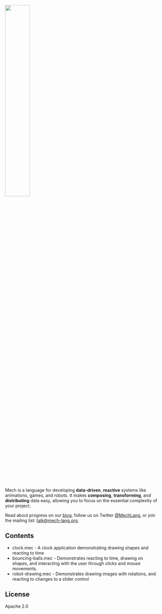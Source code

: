 <img width="40%" height="40%" src="https://mech-lang.org/img/logo.png">

Mech is a language for developing **data-driven**, **reactive** systems like animations, games, and robots. It makes **composing**, **transforming**, and **distributing** data easy, allowing you to focus on the essential complexity of your project. 

Read about progress on our [blog](https://mech-lang.org/blog/), follow us on Twitter [@MechLang](https://twitter.com/MechLang), or join the mailing list: [talk@mech-lang.org](https://mech-lang.org/page/community/).

## Contents

- clock.mec - A clock application demonstrating drawing shapes and reacting to time
- bouncing-balls.mec - Demonstrates reacting to time, drawing on shapes, and interacting with the user through clicks and mouse movements.
- robot-drawing.mec - Demonstrates drawing images with rotations, and reacting to changes to a slider control

## License

Apache 2.0